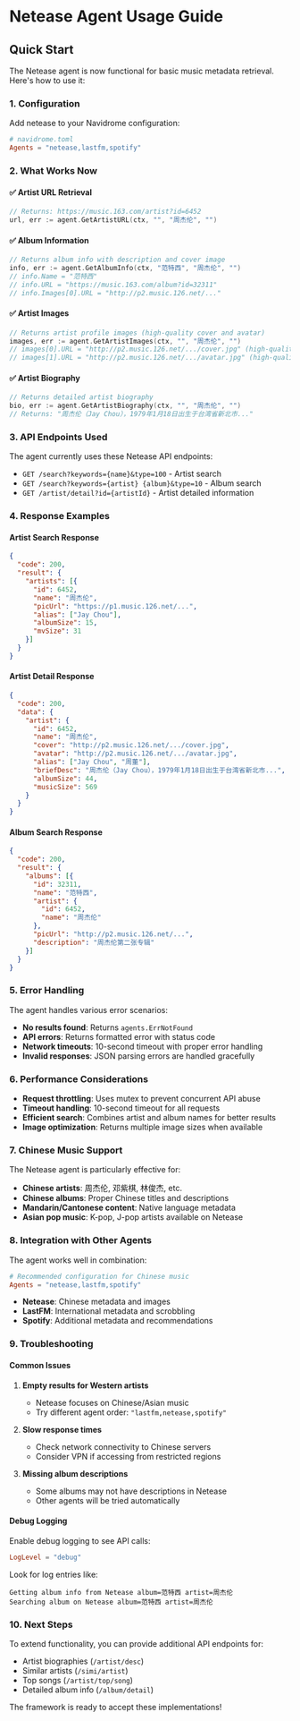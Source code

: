 # Netease Agent Usage Guide

## Quick Start

The Netease agent is now functional for basic music metadata retrieval. Here's how to use it:

### 1. Configuration

Add netease to your Navidrome configuration:

```toml
# navidrome.toml
Agents = "netease,lastfm,spotify"
```

### 2. What Works Now

#### ✅ Artist URL Retrieval
```go
// Returns: https://music.163.com/artist?id=6452
url, err := agent.GetArtistURL(ctx, "", "周杰伦", "")
```

#### ✅ Album Information
```go
// Returns album info with description and cover image
info, err := agent.GetAlbumInfo(ctx, "范特西", "周杰伦", "")
// info.Name = "范特西"
// info.URL = "https://music.163.com/album?id=32311"
// info.Images[0].URL = "http://p2.music.126.net/..."
```

#### ✅ Artist Images
```go
// Returns artist profile images (high-quality cover and avatar)
images, err := agent.GetArtistImages(ctx, "", "周杰伦", "")
// images[0].URL = "http://p2.music.126.net/.../cover.jpg" (high-quality cover)
// images[1].URL = "http://p2.music.126.net/.../avatar.jpg" (high-quality avatar)
```

#### ✅ Artist Biography
```go
// Returns detailed artist biography
bio, err := agent.GetArtistBiography(ctx, "", "周杰伦", "")
// Returns: "周杰伦（Jay Chou），1979年1月18日出生于台湾省新北市..."
```

### 3. API Endpoints Used

The agent currently uses these Netease API endpoints:

- `GET /search?keywords={name}&type=100` - Artist search
- `GET /search?keywords={artist} {album}&type=10` - Album search
- `GET /artist/detail?id={artistId}` - Artist detailed information

### 4. Response Examples

#### Artist Search Response
```json
{
  "code": 200,
  "result": {
    "artists": [{
      "id": 6452,
      "name": "周杰伦",
      "picUrl": "https://p1.music.126.net/...",
      "alias": ["Jay Chou"],
      "albumSize": 15,
      "mvSize": 31
    }]
  }
}
```

#### Artist Detail Response
```json
{
  "code": 200,
  "data": {
    "artist": {
      "id": 6452,
      "name": "周杰伦",
      "cover": "http://p2.music.126.net/.../cover.jpg",
      "avatar": "http://p2.music.126.net/.../avatar.jpg",
      "alias": ["Jay Chou", "周董"],
      "briefDesc": "周杰伦（Jay Chou），1979年1月18日出生于台湾省新北市...",
      "albumSize": 44,
      "musicSize": 569
    }
  }
}
```

#### Album Search Response
```json
{
  "code": 200,
  "result": {
    "albums": [{
      "id": 32311,
      "name": "范特西",
      "artist": {
        "id": 6452,
        "name": "周杰伦"
      },
      "picUrl": "http://p2.music.126.net/...",
      "description": "周杰伦第二张专辑"
    }]
  }
}
```

### 5. Error Handling

The agent handles various error scenarios:

- **No results found**: Returns `agents.ErrNotFound`
- **API errors**: Returns formatted error with status code
- **Network timeouts**: 10-second timeout with proper error handling
- **Invalid responses**: JSON parsing errors are handled gracefully

### 6. Performance Considerations

- **Request throttling**: Uses mutex to prevent concurrent API abuse
- **Timeout handling**: 10-second timeout for all requests
- **Efficient search**: Combines artist and album names for better results
- **Image optimization**: Returns multiple image sizes when available

### 7. Chinese Music Support

The Netease agent is particularly effective for:

- **Chinese artists**: 周杰伦, 邓紫棋, 林俊杰, etc.
- **Chinese albums**: Proper Chinese titles and descriptions
- **Mandarin/Cantonese content**: Native language metadata
- **Asian pop music**: K-pop, J-pop artists available on Netease

### 8. Integration with Other Agents

The agent works well in combination:

```toml
# Recommended configuration for Chinese music
Agents = "netease,lastfm,spotify"
```

- **Netease**: Chinese metadata and images
- **LastFM**: International metadata and scrobbling
- **Spotify**: Additional metadata and recommendations

### 9. Troubleshooting

#### Common Issues

1. **Empty results for Western artists**
   - Netease focuses on Chinese/Asian music
   - Try different agent order: `"lastfm,netease,spotify"`

2. **Slow response times**
   - Check network connectivity to Chinese servers
   - Consider VPN if accessing from restricted regions

3. **Missing album descriptions**
   - Some albums may not have descriptions in Netease
   - Other agents will be tried automatically

#### Debug Logging

Enable debug logging to see API calls:

```toml
LogLevel = "debug"
```

Look for log entries like:
```
Getting album info from Netease album=范特西 artist=周杰伦
Searching album on Netease album=范特西 artist=周杰伦
```

### 10. Next Steps

To extend functionality, you can provide additional API endpoints for:

- Artist biographies (`/artist/desc`)
- Similar artists (`/simi/artist`)
- Top songs (`/artist/top/song`)
- Detailed album info (`/album/detail`)

The framework is ready to accept these implementations!